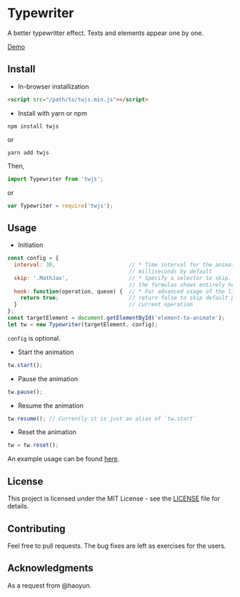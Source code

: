 # Typewriter
A better typewritter effect. Texts and elements appear one by one.

[Demo](http://simonmysun.github.io/Typewriter/test/)

## Install
* In-browser installization
```html
<script src="/path/to/twjs.min.js"></script>
```
* Install with yarn or npm
```
npm install twjs
```
or
```
yarn add twjs
```
Then,
```js
import Typewriter from 'twjs';
```
or
```js
var Typewriter = require('twjs');
```

## Usage
* Initiation
```js
const config = {
  interval: 30,                       // * Time interval for the animation, 30
                                      // milliseconds by default
  skip: '.MathJax',                   // * Specify a selector to skip. We let
                                      // the formulas shows entirely here
  hook: function(operation, queue) {  // * For advanced usage of the library;
    return true;                      // return false to skip default process of
  }                                   // current operation
};
const targetElement = document.getElementById('element-to-animate');
let tw = new Typewriter(targetElement, config);
```

`config` is optional.

* Start the animation
```js
tw.start();
```

* Pause the animation
```js
tw.pause();
```

* Resume the animation
```js
tw.resume(); // Currently it is just an alias of `tw.start`
```

* Reset the animation
```js
tw = tw.reset();
```

An example usage can be found [here](test/).

## License
This project is licensed under the MIT License - see the [LICENSE](LICENSE) file for details.

## Contributing
Feel free to pull requests. The bug fixes are left as exercises for the users.

## Acknowledgments
As a request from @haoyun.
